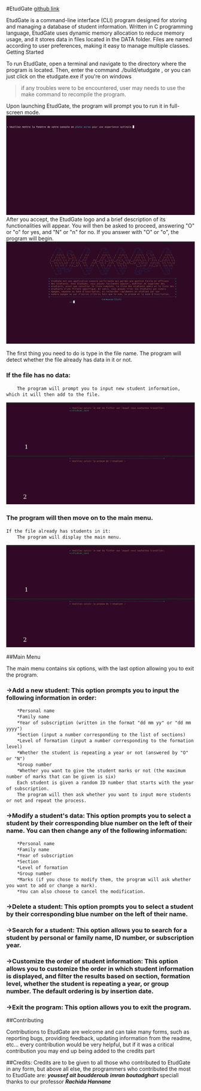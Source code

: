 #EtudGate
[github link](https://github.com/imranboutadghart/students-manipulation-project.git)

EtudGate is a command-line interface (CLI) program designed for storing and managing a database of student information. Written in C programming language, EtudGate uses dynamic memory allocation to reduce memory usage, and it stores data in files located in the DATA folder. Files are named according to user preferences, making it easy to manage multiple classes.
Getting Started

To run EtudGate, open a terminal and navigate to the directory where the program is located. Then, enter the command ./build/etudgate , or you can just click on the etudgate.exe if you're on windows
>if any troubles were to be encountered, user may needs to use the make command to recompile the program.

Upon launching EtudGate, the program will prompt you to run it in full-screen mode.
![](src/intro1.png)
After you accept, the EtudGate logo and a brief description of its functionalities will appear. You will then be asked to proceed, answering "O" or "o" for yes, and "N" or "n" for no. If you answer with "O" or "o", the program will begin.
![](src/intro2.png)

The first thing you need to do is type in the file name. The program will detect whether the file already has data in it or not.
###    If the file has no data:
        The program will prompt you to input new student information, which it will then add to the file.
![](src/writeFileName1.jpg)

###        The program will then move on to the main menu.
    If the file already has students in it:
        The program will display the main menu.
![](src/writeFileName1.jpg)


##Main Menu

The main menu contains six options, with the last option allowing you to exit the program.

###    ->Add a new student: This option prompts you to input the following information in order:
        *Personal name
        *Family name
        *Year of subscription (written in the format "dd mm yy" or "dd mm yyyy")
        *Section (input a number corresponding to the list of sections)
        *Level of formation (input a number corresponding to the formation level)
        *Whether the student is repeating a year or not (answered by "O" or "N")
        *Group number
        *Whether you want to give the student marks or not (the maximum number of marks that can be given is six)
        Each student is given a random ID number that starts with the year of subscription.
        The program will then ask whether you want to input more students or not and repeat the process.

###    ->Modify a student's data: This option prompts you to select a student by their corresponding blue number on the left of their name. You can then change any of the following information:
        *Personal name
        *Family name
        *Year of subscription
        *Section
        *Level of formation
        *Group number
        *Marks (if you chose to modify them, the program will ask whether you want to add or change a mark).
        *You can also choose to cancel the modification.

###    ->Delete a student: This option prompts you to select a student by their corresponding blue number on the left of their name.

###    ->Search for a student: This option allows you to search for a student by personal or family name, ID number, or subscription year.

###    ->Customize the order of student information: This option allows you to customize the order in which student information is displayed, and filter the results based on section, formation level, whether the student is repeating a year, or group number. The default ordering is by insertion date.

###    ->Exit the program: This option allows you to exit the program.

##Contributing

Contributions to EtudGate are welcome and can take many forms, such as reporting bugs, providing feedback, updating information from the readme, etc...
every contribution would be very helpful, but if it was a critical contribution you may end up being added to the credits part

##Credits:
    Credits are to be given to all those who contributed to EtudGate in any form, but above all else, the programmers who contributed the most to EtudGate are:
        ***youssef ait boudderoub***
        ***imran boutadghart***
    speciall thanks to our professor ***Rachida Hannane***
